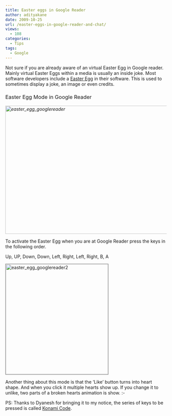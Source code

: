 ```yaml
---
title: Easter eggs in Google Reader
author: adityakane
date: 2009-10-25
url: /easter-eggs-in-google-reader-and-chat/
views:
  - 108
categories:
  - Tips
tags:
  - Google
---
```

Not sure if you are already aware of an virtual Easter Egg in Google reader. Mainly virtual Easter Eggs within a media is usually an inside joke. Most software developers include a <a href="http://en.wikipedia.org/wiki/Easter_egg_(media)" onclick="_gaq.push(['_trackEvent', 'outbound-article', 'http://en.wikipedia.org/wiki/Easter_egg_(media)', 'Easter Egg']);" >Easter Egg</a> in their software. This is used to sometimes display a joke, an image or even credits.

### <span style="font-weight: normal">Easter Egg Mode in Google Reader</span>

*<img class="alignnone size-full wp-image-16117" src="http://cdn.devilsworkshop.org/files/2009/10/easter_egg_googlereader.png" alt="easter_egg_googlereader" width="550" height="400" />*

To activate the Easter Egg when you are at Google Reader press the keys in the following order.

Up, UP, Down, Down, Left, Right, Left, Right, B, A

<img class="alignnone size-full wp-image-16120" style="border: 1px solid grey" src="http://cdn.devilsworkshop.org/files/2009/10/easter_egg_googlereader2.png" alt="easter_egg_googlereader2" width="320" height="344" />

Another thing about this mode is that the &#8216;Like&#8217; button turns into heart shape. And when you click it multiple hearts show up. If you change it to unlike, two parts of a broken hearts animation is show. <img src="http://devilsworkshop.org/wp-includes/images/smilies/simple-smile.png" alt=":-)" class="wp-smiley" style="height: 1em; max-height: 1em;" />

PS: Thanks to Dyanesh for bringing it to my notice, the series of keys to be pressed is called <a href="http://en.wikipedia.org/wiki/Konami_Code" onclick="_gaq.push(['_trackEvent', 'outbound-article', 'http://en.wikipedia.org/wiki/Konami_Code', 'Konami Code']);" >Konami Code</a>.
